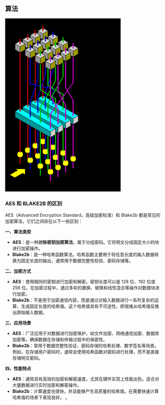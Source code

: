 ## 算法
![](https://raw.githubusercontent.com/acdefg/cdn/main/obsidian/202409091816626.png)

### AES 和 BLAKE2B 的区别
AES（Advanced Encryption Standard，高级加密标准）和 Blake2b 都是常见的加密算法，它们之间存在以下一些区别：

**一、算法类型**
-   **AES**：是一种**对称密钥加密算法**，属于分组密码。它将明文分成固定大小的块进行加密操作。
-   **Blake2b**：是一种哈希函数算法。哈希函数主要用于将任意长度的输入数据转换为固定长度的输出，通常用于数据完整性校验、密码存储等。

**二、加密方式**
-   **AES**：使用相同的密钥进行加密和解密。密钥长度可以是 128 位、192 位或 256 位。在加密过程中，通过多轮的置换、替换和线性混合等操作对数据块进行加密。
-   **Blake2b**：不是用于加密通信内容，而是通过对输入数据进行一系列复杂的运算，生成固定长度的哈希值。这个哈希值具有不可逆性，即很难从哈希值反推出原始输入数据。

**三、应用场景**
-   **AES**：广泛应用于对数据进行加密保护，如文件加密、网络通信加密、数据库加密等。确保数据在存储和传输过程中的保密性。
-   **Blake2b**：常用于数据完整性验证、密码存储的哈希处理、数字签名等场景。例如，在存储用户密码时，通常会使用哈希函数对密码进行处理，而不是直接存储明文密码。

**四、性能特点**
-   **AES**：通常具有高效的加密和解密速度，尤其在硬件实现上性能出色。适合对大量数据进行实时加密和解密操作。
-   **Blake2b**：计算速度也很快，并且能够产生高质量的哈希值。在需要快速计算哈希值的场景下表现良好。
。
